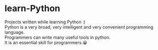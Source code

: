 # learn-Python
Projects written while learning Python :)  
Python is a very broad, very intelligent and very convenient programming language.  
Programmers can write many useful tools in python.  
It is an essential skill for programmers.😀
